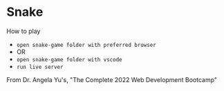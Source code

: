 # Snake

How to play
- `open snake-game folder with preferred browser`
- OR
- `open snake-game folder with vscode`
- `run live server`

From Dr. Angela Yu's, "The Complete 2022 Web Development Bootcamp"
